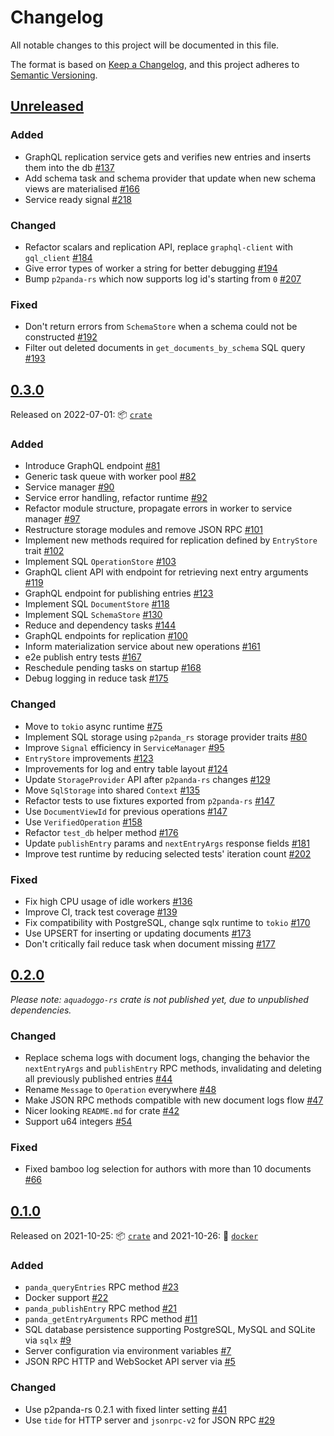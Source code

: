 # Changelog

All notable changes to this project will be documented in this file.

The format is based on [Keep a Changelog](https://keepachangelog.com/en/1.0.0/),
and this project adheres to [Semantic Versioning](https://semver.org/spec/v2.0.0.html).

## [Unreleased]

### Added

- GraphQL replication service gets and verifies new entries and inserts them into the db [#137](https://github.com/p2panda/aquadoggo/pull/137)
- Add schema task and schema provider that update when new schema views are materialised [#166](https://github.com/p2panda/aquadoggo/pull/166)
- Service ready signal [#218](https://github.com/p2panda/aquadoggo/pull/218)

### Changed

- Refactor scalars and replication API, replace `graphql-client` with `gql_client` [#184](https://github.com/p2panda/aquadoggo/pull/184)
- Give error types of worker a string for better debugging [#194](https://github.com/p2panda/aquadoggo/pull/194)
- Bump `p2panda-rs` which now supports log id's starting from `0` [#207](https://github.com/p2panda/aquadoggo/pull/207)

### Fixed

- Don't return errors from `SchemaStore` when a schema could not be constructed [#192](https://github.com/p2panda/aquadoggo/pull/192)
- Filter out deleted documents in `get_documents_by_schema` SQL query [#193](https://github.com/p2panda/aquadoggo/pull/193)

## [0.3.0]

Released on 2022-07-01: :package: [`crate`](https://crates.io/crates/aquadoggo/0.3.0)

### Added

- Introduce GraphQL endpoint [#81](https://github.com/p2panda/aquadoggo/pull/81)
- Generic task queue with worker pool [#82](https://github.com/p2panda/aquadoggo/pull/82)
- Service manager [#90](https://github.com/p2panda/aquadoggo/pull/90)
- Service error handling, refactor runtime [#92](https://github.com/p2panda/aquadoggo/pull/92)
- Refactor module structure, propagate errors in worker to service manager [#97](https://github.com/p2panda/aquadoggo/pull/97)
- Restructure storage modules and remove JSON RPC [#101](https://github.com/p2panda/aquadoggo/pull/101)
- Implement new methods required for replication defined by `EntryStore` trait [#102](https://github.com/p2panda/aquadoggo/pull/102)
- Implement SQL `OperationStore` [#103](https://github.com/p2panda/aquadoggo/pull/103)
- GraphQL client API with endpoint for retrieving next entry arguments [#119](https://github.com/p2panda/aquadoggo/pull/119)
- GraphQL endpoint for publishing entries [#123](https://github.com/p2panda/aquadoggo/pull/132)
- Implement SQL `DocumentStore` [#118](https://github.com/p2panda/aquadoggo/pull/118)
- Implement SQL `SchemaStore` [#130](https://github.com/p2panda/aquadoggo/pull/130)
- Reduce and dependency tasks [#144](https://github.com/p2panda/aquadoggo/pull/144)
- GraphQL endpoints for replication [#100](https://github.com/p2panda/aquadoggo/pull/100)
- Inform materialization service about new operations [#161](https://github.com/p2panda/aquadoggo/pull/161)
- e2e publish entry tests [#167](https://github.com/p2panda/aquadoggo/pull/167)
- Reschedule pending tasks on startup [#168](https://github.com/p2panda/aquadoggo/pull/168)
- Debug logging in reduce task [#175](https://github.com/p2panda/aquadoggo/pull/175)

### Changed

- Move to `tokio` async runtime [#75](https://github.com/p2panda/aquadoggo/pull/75)
- Implement SQL storage using `p2panda_rs` storage provider traits [#80](https://github.com/p2panda/aquadoggo/pull/80)
- Improve `Signal` efficiency in `ServiceManager` [#95](https://github.com/p2panda/aquadoggo/pull/95)
- `EntryStore` improvements [#123](https://github.com/p2panda/aquadoggo/pull/123)
- Improvements for log and entry table layout [#124](https://github.com/p2panda/aquadoggo/issues/122)
- Update `StorageProvider` API after `p2panda-rs` changes [#129](https://github.com/p2panda/aquadoggo/pull/129)
- Move `SqlStorage` into shared `Context` [#135](https://github.com/p2panda/aquadoggo/pull/135)
- Refactor tests to use fixtures exported from `p2panda-rs` [#147](https://github.com/p2panda/aquadoggo/pull/147)
- Use `DocumentViewId` for previous operations [#147](https://github.com/p2panda/aquadoggo/pull/147)
- Use `VerifiedOperation` [#158](https://github.com/p2panda/aquadoggo/pull/158)
- Refactor `test_db` helper method [#176](https://github.com/p2panda/aquadoggo/pull/176)
- Update `publishEntry` params and `nextEntryArgs` response fields [#181](https://github.com/p2panda/aquadoggo/pull/181)
- Improve test runtime by reducing selected tests' iteration count [#202](https://github.com/p2panda/aquadoggo/pull/202)

### Fixed

- Fix high CPU usage of idle workers [#136](https://github.com/p2panda/aquadoggo/pull/136)
- Improve CI, track test coverage [#139](https://github.com/p2panda/aquadoggo/pull/139)
- Fix compatibility with PostgreSQL, change sqlx runtime to `tokio` [#170](https://github.com/p2panda/aquadoggo/pull/170)
- Use UPSERT for inserting or updating documents [#173](https://github.com/p2panda/aquadoggo/pull/173)
- Don't critically fail reduce task when document missing [#177](https://github.com/p2panda/aquadoggo/pull/177)

## [0.2.0]

_Please note: `aquadoggo-rs` crate is not published yet, due to unpublished dependencies._

### Changed

- Replace schema logs with document logs, changing the behavior the `nextEntryArgs` and `publishEntry` RPC methods, invalidating and deleting all previously published entries [#44](https://github.com/p2panda/aquadoggo/pull/44)
- Rename `Message` to `Operation` everywhere [#48](https://github.com/p2panda/aquadoggo/pull/48)
- Make JSON RPC methods compatible with new document logs flow [#47](https://github.com/p2panda/aquadoggo/pull/47)
- Nicer looking `README.md` for crate [#42](https://github.com/p2panda/aquadoggo/42)
- Support u64 integers [#54](https://github.com/p2panda/aquadoggo/pull/54)

### Fixed

- Fixed bamboo log selection for authors with more than 10 documents [#66](https://github.com/p2panda/aquadoggo/pull/66)

## [0.1.0]

Released on 2021-10-25: :package: [`crate`](https://crates.io/crates/aquadoggo/0.1.0) and 2021-10-26: 🐳 [`docker`](https://hub.docker.com/layers/p2panda/aquadoggo/v0.1.0/images/sha256-be4ba99ce47517dc99e42feda70dd452356190b5f86fcffea44b1bce1d4d315e?context=explore)

### Added

- `panda_queryEntries` RPC method [#23](https://github.com/p2panda/aquadoggo/pull/23)
- Docker support [#22](https://github.com/p2panda/aquadoggo/pull/22)
- `panda_publishEntry` RPC method [#21](https://github.com/p2panda/aquadoggo/pull/21)
- `panda_getEntryArguments` RPC method [#11](https://github.com/p2panda/aquadoggo/pull/11)
- SQL database persistence supporting PostgreSQL, MySQL and SQLite via `sqlx` [#9](https://github.com/p2panda/aquadoggo/pull/9)
- Server configuration via environment variables [#7](https://github.com/p2panda/aquadoggo/pull/7)
- JSON RPC HTTP and WebSocket API server via [#5](https://github.com/p2panda/aquadoggo/pull/5)

### Changed

- Use p2panda-rs 0.2.1 with fixed linter setting [#41](https://github.com/p2panda/aquadoggo/41)
- Use `tide` for HTTP server and `jsonrpc-v2` for JSON RPC [#29](https://github.com/p2panda/aquadoggo/29)

[unreleased]: https://github.com/p2panda/aquadoggo/compare/v0.3.0...HEAD
[0.3.0]: https://github.com/p2panda/aquadoggo/releases/tag/v0.3.0
[0.2.0]: https://github.com/p2panda/aquadoggo/releases/tag/v0.2.0
[0.1.0]: https://github.com/p2panda/aquadoggo/releases/tag/v0.1.0
